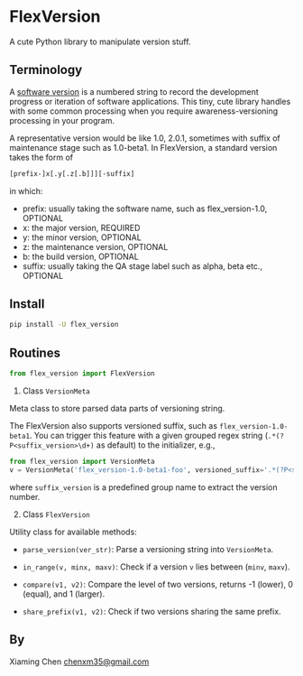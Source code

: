 # FlexVersion
A cute Python library to manipulate version stuff.

## Terminology

A [software version](https://en.wikipedia.org/wiki/Software_versioning) is a numbered string to
record the development progress or iteration of software applications. This tiny, cute library
handles with some common processing when you require awareness-versioning processing in your program.

A representative version would be like 1.0, 2.0.1, sometimes with suffix of maintenance stage such
as 1.0-beta1. In FlexVersion, a standard version takes the form of

```bash
[prefix-]x[.y[.z[.b]]][-suffix]
```

in which:

* prefix: usually taking the software name, such as flex_version-1.0, OPTIONAL 
* x: the major version, REQUIRED
* y: the minor version, OPTIONAL
* z: the maintenance version, OPTIONAL
* b: the build version, OPTIONAL
* suffix: usually taking the QA stage label such as alpha, beta etc., OPTIONAL

## Install

```bash
pip install -U flex_version
```

## Routines

```python
from flex_version import FlexVersion
```

1. Class `VersionMeta`

Meta class to store parsed data parts of versioning string.

The FlexVersion also supports versioned suffix, such as `flex_version-1.0-beta1`. You can
trigger this feature with a given grouped regex string (`.*(?P<suffix_version>\d+)` as default)
to the initializer, e.g.,

```python
from flex_version import VersionMeta
v = VersionMeta('flex_version-1.0-beta1-foo', versioned_suffix='.*(?P<suffix_version>\d+)-\w+')
```

where `suffix_version` is a predefined group name to extract the version number.

2. Class `FlexVersion`

Utility class for available methods:

- `parse_version(ver_str)`: Parse a versioning string into `VersionMeta`.

- `in_range(v, minx, maxv)`: Check if a version `v` lies between (`minv`, `maxv`).

- `compare(v1, v2)`: Compare the level of two versions, returns -1 (lower), 0 (equal), and 1 (larger).

- `share_prefix(v1, v2)`: Check if two versions sharing the same prefix.


## By

Xiaming Chen <chenxm35@gmail.com>
